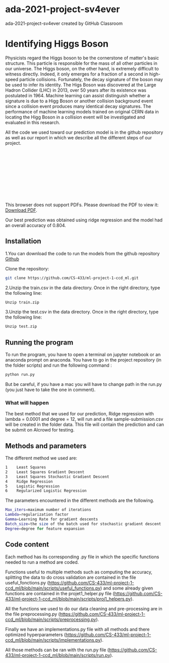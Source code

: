 # ada-2021-project-sv4ever
ada-2021-project-sv4ever created by GitHub Classroom

# Identifying Higgs Boson 

Physicists regard the Higgs boson to be the cornerstone of matter's basic structure. This particle is responsible for the mass of all other particles in our universe. The Higgs boson, on the other hand, is extremely difficult to witness directly. Indeed, it only emerges for a fraction of a second in high-speed particle collisions. Fortunately, the decay signature of the boson may be used to infer its identity.
The Higs Boson was discovered at the Large Hadron Collider (LHC) in 2013, over 50 years after its existence was postulated in 1964. Machine learning can assist distinguish whether a signature is due to a Higg Boson or another collision background event since a collision event produces many identical decay signatures. The performance of machine learning models trained on original CERN data in locating the Higg Boson in a collision event will be investigated and evaluated in this research.

All the code we used toward our prediction model is in the github repository as well as our report in which we describe all the different steps of our project.

<object data="https://github.com/CS-433/ml-project-1-ccd_ml/blob/main/Machine_Learning_to_discover_Higgs_Boson.pdf" type="application/pdf" width="700px" height="700px">
    <embed src="https://github.com/CS-433/ml-project-1-ccd_ml/blob/main/Machine_Learning_to_discover_Higgs_Boson.pdf">
        <p>This browser does not support PDFs. Please download the PDF to view it: <a href="https://github.com/CS-433/ml-project-1-ccd_ml/blob/main/Machine_Learning_to_discover_Higgs_Boson.pdf">Download PDF</a>.</p>
    </embed>
</object>

Our best prediction was obtained using ridge regression and the model had an overall accuracy of 0.804.

## Installation

1.You can download the code to run the models from the github repository [Github](https://github.com/CS-433/ml-project-1-ccd_ml.git)


Clone the repository:
```bash
git clone https://github.com/CS-433/ml-project-1-ccd_ml.git
```
2.Unzip the train.csv in the data directory. Once in the right directory, type the following line:

```bash
Unzip train.zip
```
3.Unzip the test.csv in the data directory. Once in the right directory, type the following line:

```bash
Unzip test.zip
```
## Running the program
To run the program, you have to open a terminal on jupyter notebook or an anaconda prompt on anaconda. You have to go in the project repository (in the folder scripts) and run the following command :
```bash
python run.py
```
But be careful, if you have a mac you will have to change path in the run.py (you just have to take the one in comment).
### What will happen
The best method that we used for our prediction, Ridge regression with lambda = 0.0001 and degree = 12, will run and a file sample-submission.csv will be created in the folder data. This file will contain the prediction and can be submit on AIcrowd for testing.


## Methods and parameters
 The different method we used are:
```bash
1    Least Squares
2    Least Squares Gradient Descent
3    Least Squares Stochastic Gradient Descent
4    Ridge Regression
5    Logistic Regression
6    Regularized Logistic Regression
```
The parameters encountered in the different methods are the following.

```bash
Max_iters=maximum number of iterations
Lambda=regularization factor
Gamma=Learning Rate for gradient descents
Batch_size=the size of the batch used for stochastic gradient descent
Degree=degree for feature expansion
```
## Code content
Each method has its corresponding .py file in which the specific functions needed to run a method are coded.

Functions useful to multiple methods such as computing the accuracy, splitting the data to do cross validation are contained in the file useful_fonctions.py (https://github.com/CS-433/ml-project-1-ccd_ml/blob/main/scripts/useful_functions.py) and some already given functions are contained in the projet1_helper.py file (https://github.com/CS-433/ml-project-1-ccd_ml/blob/main/scripts/proj1_helpers.py).

All the functions we used to do our data cleaning and pre-processing are in the file preprocessing.py (https://github.com/CS-433/ml-project-1-ccd_ml/blob/main/scripts/preprocessing.py).

Finally we have an implementations.py file with all methods and there optimized hyperparameters (https://github.com/CS-433/ml-project-1-ccd_ml/blob/main/scripts/implementations.py). 

All those methods can be ran with the run.py file (https://github.com/CS-433/ml-project-1-ccd_ml/blob/main/scripts/run.py). 



